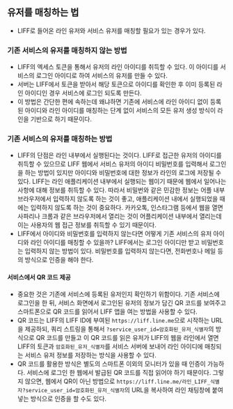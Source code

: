 ## 유저를 매칭하는 법

- LIFF로 들어온 라인 유저와 서비스 유저를 매칭할 필요가 있는 경우가 있다.

### 기존 서비스의 유저를 매칭하지 않는 방법

- LIFF의 엑세스 토큰을 통해서 유저의 라인 아이디를 취득할 수 있다. 이 아이디를 서비스의 로그인 아이디로 하여 서비스의 유저를 만들 수 있다.
- 서버는 LIFF에서 토큰을 받아서 해당 토큰으로 아이디를 확인한 후 이미 등록된 라인 아이디인 경우 서비스에 로그인 되도록 만든다.
- 이 방법은 간단한 편에 속하는데 왜냐하면 기존에 서비스에 라인 아이디 없이 등록된 아이디와 라인 아이디를 매칭하는 단계 없이 서비스의 모든 유저 생성 방식이 라인을 기반으로 하기 때문이다.

### 기존 서비스의 유저를 매칭하는 방법

- LIFF의 단점은 라인 내부에서 실행된다는 것이다. LIFF로 접근한 유저의 아이디를 취득할 수 있으므로 LIFF 웹에서 서비스 유저의 아이디 비밀번호를 입력해서 로그인을 하는 방법이 있지만 아이디와 비밀번호에 대한 정보가 라인의 로그에 저장될 수 있다. LIFF는 라인 애플리케이션 내부에서 실행되는 웹이기 때문에 웹에서 일어나는 사항에 대해 정보를 취득할 수 있다. 따라서 비밀번와 같은 민감한 정보는 어플 내부 브라우저에서 입력하지 않도록 하는 것이 좋고, 애플리케이션 내에서 실행되었을 때에는 입력하지 않도록 하는 것이 중요하다. 카카오톡, 인스타그램 등에서 웹을 열면 사파리나 크롬과 같은 브라우저에서 열리는 것이 어플리케이션 내부에서 열리는데 이는 사용자의 웹 접근 정보를 취득할 수 있기 때문이다.
- LIFF에서 아이디와 비밀번호를 입력하지 않는다면 어떻게 기존 서비스의 유저 아이디와 라인 아이디를 매칭할 수 있을까? LIFF에서는 로그인 아이디만 받고 비밀번호는 입력하지 않는 방법이 있다. 비밀번호를 입력하지 않는다면, 전화번호나 메일 등의 방식으로 인증을 해야 한다.

#### 서비스에서 QR 코드 제공

- 중요한 것은 기존에 서비스에 등록된 유저인지 확인하기 위함이다. 기존 서비스에 로그인을 한 뒤, 서비스 화면에서 로그인된 유저의 정보가 담긴 QR 코드를 보여주고 스마트폰으로 QR 코드를 읽어서 LIFF 앱을 여는 방법을 사용할 수 있다.
- QR 코드는 LIFF의 LIFF ID에 부여된 `https://liff.line.me`으로 시작하는 URL을 제공하되, 쿼리 스트링을 통해서 `?service_user_id=암호화된_유저_식별자`의 방식으로 QR 코드를 만들고 이 QR 코드를 읽은 유저가 LIFF의 웹을 라인에서 열면 LIFF의 토큰과 `암호화된_유저_식별자`를 서비스 서버에 보내어 라인 아이디에 매칭되는 서비스 유저 정보를 저장하는 방식을 사용할 수 있다.
- QR 코드를 활용한 방식은 별도의 스마트폰 이외의 모니터가 있을 때 인증이 가능하다. 서비스에 로그인 한 웹에서 발급된 QR 코드를 직접 읽어야 하기 때문이다. 그렇지 않으면, 웹에서 QR이 아닌 방법으로 `https://liff.line.me/라인_LIFF_식별자?service_user_id=암호화된_유저_식별자`의 URL을 복사하여 라인 채팅창에 붙여넣는 방식으로 인증을 할 수도 있다.
